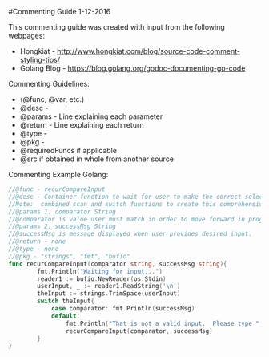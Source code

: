 #Commenting Guide 1-12-2016

This commenting guide was created with input from the following webpages:

* Hongkiat - http://www.hongkiat.com/blog/source-code-comment-styling-tips/ 
* Golang Blog - https://blog.golang.org/godoc-documenting-go-code

Commenting Guidelines:

* (@func, @var, etc.)
* @desc -
* @params - Line explaining each parameter
* @return - Line explaining each return
* @type -
* @pkg -
* @requiredFuncs if applicable
* @src if obtained in whole from another source

Commenting Example Golang:
```Go
//@func - recurCompareInput
//@desc - Container function to wait for user to make the correct selection
//Note:  combined scan and switch functions to create this comprehensive func
//@params 1. comparator String
//@comparator is value user must match in order to move forward in program
//@params 2. successMsg String
//@successMsg is message displayed when user provides desired input.
//@return - none
//@type - none
//@pkg - "strings", "fmt", "bufio"
func recurCompareInput(comparator string, successMsg string){
		fmt.Println("Waiting for input...")
		reader1 := bufio.NewReader(os.Stdin)
		userInput, _ := reader1.ReadString('\n')
		theInput := strings.TrimSpace(userInput)
		switch theInput{
			case comparator: fmt.Println(successMsg)
			default:
				fmt.Println("That is not a valid input.  Please type ",comparator," to continue.")
				recurCompareInput(comparator, successMsg)
		}
}
```
